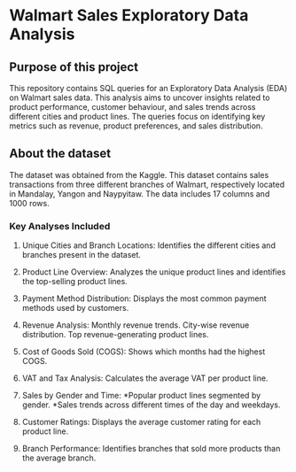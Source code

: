 # Walmart Sales Exploratory Data Analysis

## Purpose of this project
This repository contains SQL queries for an Exploratory Data Analysis (EDA) on Walmart sales data. This analysis aims to uncover insights related to product performance, customer behaviour, and sales trends across different cities and product lines. The queries focus on identifying key metrics such as revenue, product preferences, and sales distribution.

## About the dataset
The dataset was obtained from the Kaggle. This dataset contains sales transactions from three different branches of Walmart, respectively located in Mandalay, Yangon and Naypyitaw. The data includes 17 columns and 1000 rows.

### Key Analyses Included
  1. Unique Cities and Branch Locations: Identifies the different cities and branches present in the dataset.
  2. Product Line Overview: Analyzes the unique product lines and identifies the top-selling product lines.
  3. Payment Method Distribution: Displays the most common payment methods used by customers.
  4. Revenue Analysis:
     Monthly revenue trends.
     City-wise revenue distribution.
     Top revenue-generating product lines.
    
  5. Cost of Goods Sold (COGS): Shows which months had the highest COGS.
  6. VAT and Tax Analysis: Calculates the average VAT per product line.
  9. Sales by Gender and Time:
    *Popular product lines segmented by gender.
    *Sales trends across different times of the day and weekdays.
  8. Customer Ratings: Displays the average customer rating for each product line.
  9. Branch Performance: Identifies branches that sold more products than the average branch.

